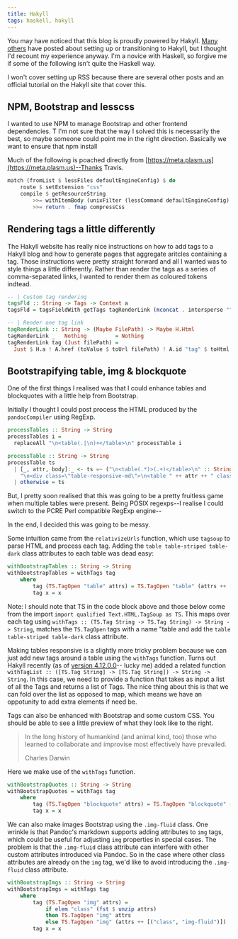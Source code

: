 ```yaml
---
title: Hakyll
tags: haskell, hakyll
---
```


You may have noticed that this blog is proudly powered by Hakyll. [Many others](https://jaspervdj.be/hakyll/examples.html) have posted about setting up or transitioning to Hakyll, but I thought I'd recount my experience anyway. I'm a novice with Haskell, so forgive me if some of the following isn't quite the Haskell way.

I won't cover setting up RSS because there are several other posts and an official tutorial on the Hakyll site that cover this.

## NPM, Bootstrap and lesscss
I wanted to use NPM to manage Bootstrap and other frontend dependencies. T I'm not sure that the way I solved this is necessarily the best, so maybe someone could point me in the right direction. Basically we want to ensure that npm install

Much of the following is poached directly from [https://meta.plasm.us](https://meta.plasm.us)--Thanks Travis.

```haskell
match (fromList $ lessFiles defaultEngineConfig) $ do
    route $ setExtension "css"
    compile $ getResourceString
        >>= withItemBody (unixFilter (lessCommand defaultEngineConfig) $ "-" : (lessOptions defaultEngineConfig))
        >>= return . fmap compressCss
```

## Rendering tags a little differently

The Hakyll website has really nice instructions on how to add tags to a Hakyll blog and how to generate pages that aggregate aritcles containing a tag. Those instructions were pretty straight forward and all I wanted was to style things a little differently. Rather than render the tags as a series of comma-separated links, I wanted to render them as coloured tokens indtead.

```haskell
-- | Custom tag rendering
tagsFld :: String -> Tags -> Context a
tagsFld = tagsFieldWith getTags tagRenderLink (mconcat . intersperse "")

-- | Render one tag link
tagRenderLink :: String -> (Maybe FilePath) -> Maybe H.Html
tagRenderLink _   Nothing         = Nothing
tagRenderLink tag (Just filePath) =
  Just $ H.a ! A.href (toValue $ toUrl filePath) ! A.id "tag" $ toHtml tag
```

## Bootstrapifying table, img & blockquote

One of the first things I realised was that I could enhance tables and blockquotes with a little help from Bootstrap.

Initially I thought I could post process the HTML produced by the `pandocCompiler` using RegExp.

```haskell
processTables :: String -> String
processTables i =
  replaceAll "\n<table(.|\n)+</table>\n" processTable i

processTable :: String -> String
processTable ts
  | [_, attr, body]:_ <- ts =~ ("\n<table(.*)>(.+)</table>\n" :: String) :: [[String]] =
    "\n<div class=\"table-responsive-md\">\n<table " ++ attr ++ " class=\"table table-striped table-dark\">" ++ body ++ "</table>\n</div>\n"
  | otherwise = ts
```

But, I pretty soon realised that this was going to be a pretty fruitless game when multiple tables were present. Being POSIX regexps--I realise I could switch to the PCRE Perl compatible RegExp engine--

In the end, I decided this was going to be messy.

Some intuition came from the `relativizeUrls` function, which use `tagsoup` to parse HTML and process each tag. Adding the `table table-striped table-dark` class attributes to each table was dead easy:

```haskell
withBootstrapTables :: String -> String
withBootstrapTables = withTags tag
    where
        tag (TS.TagOpen "table" attrs) = TS.TagOpen "table" (attrs ++ [("class","table table-striped table-dark")])
        tag x = x
```

Note: I should note that TS in the code block above and those below come from the import `import qualified Text.HTML.TagSoup as TS`.
This maps over each tag using `withTags :: (TS.Tag String -> TS.Tag String) -> String -> String`, matches the `TS.TagOpen` tags with a name "table and add the `table table-striped table-dark` class attribute.

Making tables responsive is a slightly more tricky problem because we can just add new tags around a table using the `withTags` function. Turns out Hakyll recently (as of [version 4.12.0.0](https://github.com/jaspervdj/hakyll/blob/v4.12.0.0/CHANGELOG.md#hakyll-41200)-- lucky me) added a related function `withTagList :: ([TS.Tag String] -> [TS.Tag String]) -> String -> String`. In this case, we need to provide a function that takes as input a list of all the Tags and returns a list of Tags. The nice thing about this is that we can fold over the list as opposed to map, which means we have an oppotunity to add extra elements if need be.

Tags can also be enhanced with Bootstrap and some custom CSS. You should be able to see a little preview of what they look like to the right.

> In the long history of humankind (and animal kind, too) those who learned to collaborate and improvise most effectively have prevailed.
> <footer class="blockquote-footer">Charles Darwin</footer>

Here we make use of the `withTags` function.

```haskell
withBootstrapQuotes :: String -> String
withBootstrapQuotes = withTags tag
    where
        tag (TS.TagOpen "blockquote" attrs) = TS.TagOpen "blockquote" (attrs ++ [("class","blockquote text-right")])
        tag x = x
```

We can also make images Bootstrap using the `.img-fluid` class. One wrinkle is that Pandoc's markdown supports adding attributes to `img` tags, which could be useful for adjusting `img` properties in special cases. The problem is that the `.img-fluid` class attribute can interfere with other custom attributes introduced via Pandoc. So in the case where other class attributes are already on the `img` tag, we'd like to avoid introducing the `.img-fluid` class attribute.

```haskell
withBootstrapImgs :: String -> String
withBootstrapImgs = withTags tag
    where
        tag (TS.TagOpen "img" attrs) =
            if elem "class" (fst $ unzip attrs)
            then TS.TagOpen "img" attrs
            else TS.TagOpen "img" (attrs ++ [("class", "img-fluid")])
        tag x = x
```